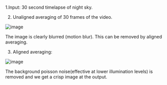 1.Input:
30 second timelapse of night sky.

2. Unaligned averaging of 30 frames of the video. 

![image](https://user-images.githubusercontent.com/50030413/67423648-a4ce4780-f5a2-11e9-986e-b4d66a1c090f.png)

The image is clearly blurred (motion blur). This can be removed by aligned averaging.

3. Aligned averaging:

![image](https://user-images.githubusercontent.com/50030413/67423757-d3e4b900-f5a2-11e9-939b-6a07b85531a8.png)

The background poisson noise(effective at lower illumination levels) is removed and we get a crisp image at the output. 
